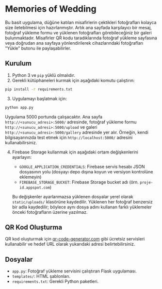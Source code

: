 # Memories of Wedding

Bu basit uygulama, düğüne katılan misafirlerin çektikleri fotoğrafları kolayca
size iletebilmesi için hazırlanmıştır. Artık ana sayfada karşılayıcı bir mesaj,
fotoğraf yükleme formu ve yüklenen fotoğrafları görebileceğiniz bir galeri
bulunmaktadır. Misafirler QR kodu taradıklarında fotoğraf yükleme sayfasına
veya doğrudan ana sayfaya yönlendirilerek cihazlarındaki fotoğrafları "Yükle"
butonu ile paylaşabilirler.

## Kurulum

1. Python 3 ve `pip` yüklü olmalıdır.
2. Gerekli kütüphaneleri kurmak için aşağıdaki komutu çalıştırın:

```bash
pip install -r requirements.txt
```

3. Uygulamayı başlatmak için:

```bash
python app.py
```

Uygulama 5000 portunda çalışacaktır. Ana sayfa `http://<sunucu_adresi>:5000/`
adresinde, fotoğraf yükleme formu `http://<sunucu_adresi>:5000/upload` ve
galeri `http://<sunucu_adresi>:5000/gallery` adresinde yer alır. Örneğin, kendi
bilgisayarınızda test etmek için `http://localhost:5000/` adresini
kullanabilirsiniz.

4. Firebase Storage kullanmak için aşağıdaki ortam değişkenlerini ayarlayın:

   - `GOOGLE_APPLICATION_CREDENTIALS`: Firebase servis hesabı JSON dosyasının yolu (dosyayı depo dışına koyun ve versiyon kontrolüne eklemeyin)
   - `FIREBASE_STORAGE_BUCKET`: Firebase Storage bucket adı (örn. `proje-id.appspot.com`)

    Bu değişkenler ayarlanmazsa yüklenen dosyalar yerel olarak `static/uploads/` klasörüne kaydedilir.
    Yüklenen her fotoğraf benzersiz bir adla kaydedilir; böylece aynı dosya adını kullanan farklı
    yüklemeler önceki fotoğrafların üzerine yazılmaz.

## QR Kod Oluşturma

QR kod oluşturmak için [qr-code-generator.com](https://www.qr-code-generator.com/)
gibi ücretsiz servisleri kullanabilir ve hedef URL olarak yukarıdaki adresi
belirtebilirsiniz.

## Dosyalar

- `app.py`: Fotoğraf yükleme servisini çalıştıran Flask uygulaması.
- `templates/`: HTML şablonları.
- `requirements.txt`: Gerekli Python paketleri.
